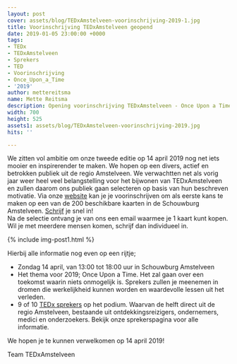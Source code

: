 ```yaml
---
layout: post
cover: assets/blog/TEDxAmstelveen-voorinschrijving-2019-1.jpg
title: Voorinschrijving TEDxAmstelveen geopend
date: 2019-01-05 23:00:00 +0000
tags:
- TEDx
- TEDxAmstelveen
- Sprekers
- TED
- Voorinschrijving
- Once_Upon_a_Time
- '2019'
author: mettereitsma
name: Mette Reitsma
description: Opening voorinschrijving TEDxAmstelveen - Once Upon a Time - 2019
width: 700
height: 525
assets1: assets/blog/TEDxAmstelveen-voorinschrijving-2019.jpg
hits: ''

---
```

We zitten vol ambitie om onze tweede editie op 14 april 2019 nog net iets mooier en inspirerender te maken. We hopen op een divers, actief en betrokken publiek uit de regio Amstelveen. We verwachtten net als vorig jaar weer heel veel belangstelling voor het bijwonen van TEDxAmstelveen en zullen daarom ons publiek gaan selecteren op basis van hun beschreven motivatie. Via onze [website](https://tedxamstelveen.com/) kan je je voorinschrijven om als eerste kans te maken op een van de 200 beschikbare kaarten in de Schouwburg Amstelveen. [Schrijf](https://docs.google.com/forms/d/1Es74rB--j6gnE1CCwLpxoUHtRZk_Fau7Eef-SaNFVMs/viewform?edit_requested=true "Schrijf") je snel in!   
Na de selectie ontvang je van ons een email waarmee je 1 kaart kunt kopen. Wil je met meerdere mensen komen, schrijf dan individueel in.

{% include img-post1.html %}

Hierbij alle informatie nog even op een rijtje;

* Zondag 14 april, van 13:00 tot 18:00 uur in Schouwburg Amstelveen
* Het thema voor 2019; Once Upon a Time. Het zal gaan over een toekomst waarin niets onmogelijk is. Sprekers zullen je meenemen in dromen die werkelijkheid kunnen worden en waardevolle lessen uit het verleden.
* 9 of 10 [TEDx sprekers](https://tedxamstelveen.com/sprekers/ "TEDx sprekers") op het podium. Waarvan de helft direct uit de regio Amstelveen, bestaande uit ontdekkingsreizigers, ondernemers, medici en onderzoekers. Bekijk onze sprekerspagina voor alle informatie.

We hopen je te kunnen verwelkomen op 14 april 2019!

Team TEDxAmstelveen
